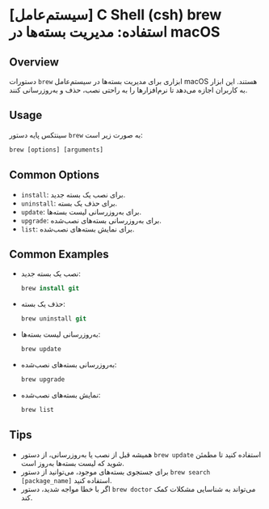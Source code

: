 # [سیستم‌عامل] C Shell (csh) brew استفاده: مدیریت بسته‌ها در macOS

## Overview
دستورات `brew` ابزاری برای مدیریت بسته‌ها در سیستم‌عامل macOS هستند. این ابزار به کاربران اجازه می‌دهد تا نرم‌افزارها را به راحتی نصب، حذف و به‌روزرسانی کنند.

## Usage
سینتکس پایه دستور `brew` به صورت زیر است:

```csh
brew [options] [arguments]
```

## Common Options
- `install`: برای نصب یک بسته جدید.
- `uninstall`: برای حذف یک بسته.
- `update`: برای به‌روزرسانی لیست بسته‌ها.
- `upgrade`: برای به‌روزرسانی بسته‌های نصب‌شده.
- `list`: برای نمایش بسته‌های نصب‌شده.

## Common Examples
- نصب یک بسته جدید:
  ```csh
  brew install git
  ```

- حذف یک بسته:
  ```csh
  brew uninstall git
  ```

- به‌روزرسانی لیست بسته‌ها:
  ```csh
  brew update
  ```

- به‌روزرسانی بسته‌های نصب‌شده:
  ```csh
  brew upgrade
  ```

- نمایش بسته‌های نصب‌شده:
  ```csh
  brew list
  ```

## Tips
- همیشه قبل از نصب یا به‌روزرسانی، از دستور `brew update` استفاده کنید تا مطمئن شوید که لیست بسته‌ها به‌روز است.
- برای جستجوی بسته‌های موجود، می‌توانید از دستور `brew search [package_name]` استفاده کنید.
- اگر با خطا مواجه شدید، دستور `brew doctor` می‌تواند به شناسایی مشکلات کمک کند.